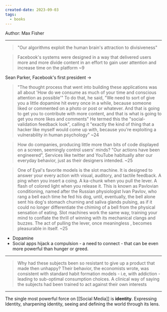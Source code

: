 ```yaml
---
created-date: 2023-09-03
tags:
  - books
---
```



Author:  Max Fisher

-----

> "Our algorithms exploit the human brain's attraction to divisiveness"

> Facebook's systems were designed in a way that delivered users more and more divide content in an effort to gain user attention and increase time on the platform ~9

Sean Parker, Facebook's first president ->

> "The thought process that went into building these applications was all about 'How do we consume as much of your time and conscious attention as possible'" To do that, he said, "We need to sort of give you a little dopamine hit every once in a while, because someone liked or commented on a photo or post or whatever. And that is going to get you to contribute with more content, and that is what is going to get you more likes and comments" He termed this the "social-validation feedback look", calling it "exactly the kind of thing that a hacker like myself would come up with, because you're exploiting a vulnerability in human psychology" ~24


> How do companies, producing little more than bits of code displayed on a screen, seemingly control users' minds? "Our actions have been engineered", Services like twitter and YouTube habitually alter our everyday behavior, just as their designers intended. ~25


> One of Eyal's favorite models is the slot machine. It is designed to answer your every action with visual, auditory, and tactile feedback. A ping when you insert a coing. A ka-chunk when you pull the lever. A flash of colored light when you release it. This is known as Pavlovian conditioning, named after the Russian physiologist Ivan Pavlov, who rang a bell each time he fed his dog, until, eventually, the bell alone sent his dog's stomach churning and saliva glands pulsing, as if it could no longer differentiate the chiming of a bell from the physical sensation of eating. Slot machines work the same way, training your mind to conflate the thrill of winning with its mechanical clangs and buzzes. The act of pulling the lever, once meaningless , becomes pleasurable in itself. ~25

- Dopamine
- Social apps hijack a compulsion - a need to connect - that can be even more powerful than hunger or greed.

------

> Why had these subjects been so resistant to give up a product that made then unhappy? Their behavior, the economists wrote, was consistent with standard habit formation models - i.e, with addiction - leading to sub-optimal consumption choices. A clinical way of saying the subjects had been trained to act against their own interests


---

The single most powerful force on [[Social Media]] is **identity**. Expressing Identity, sharpening identity, seeing and defining the world through its lens.